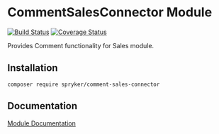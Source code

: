 # CommentSalesConnector Module
[![Build Status](https://travis-ci.org/spryker/CommentSalesConnector.svg)](https://travis-ci.org/spryker/CommentSalesConnector)
[![Coverage Status](https://coveralls.io/repos/github/spryker/CommentSalesConnector/badge.svg)](https://coveralls.io/github/spryker/CommentSalesConnector)

Provides Comment functionality for Sales module.

## Installation

```
composer require spryker/comment-sales-connector
```

## Documentation

[Module Documentation](https://academy.spryker.com/developing_with_spryker/module_guide/content_management/cms_block/cms_block.html)

